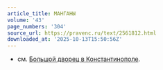 ```yaml
---
article_title: МАНГАНЫ
volume: '43'
page_numbers: '304'
source_url: https://pravenc.ru/text/2561812.html
downloaded_at: '2025-10-13T15:50:56Z'
---
```


- см. [Большой дворец в Константинополе](<https://pravenc.ru/text/Большой дворец в Константинополе.html>).
